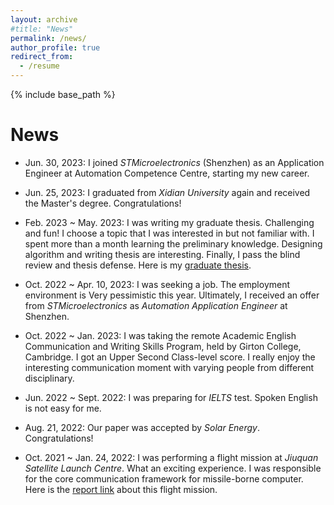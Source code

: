 ```yaml
---
layout: archive
#title: "News"
permalink: /news/
author_profile: true
redirect_from:
  - /resume
---
```


{% include base_path %}

News
======
* Jun. 30, 2023: I joined _STMicroelectronics_ (Shenzhen) as an Application Engineer at Automation Competence Centre, starting my new career.

* Jun. 25, 2023: I graduated from _Xidian University_ again and received the Master's degree. Congratulations!

* Feb. 2023 ~ May. 2023: I was writing my graduate thesis. Challenging and fun! I choose a topic that I was interested in but not familiar with. I spent more than a month learning the preliminary knowledge. Designing algorithm and writing thesis are interesting. Finally, I pass the blind review and thesis defense. Here is my [graduate thesis](../paper/基于扰动压缩感知的光伏电池表面缺陷抗噪声检测技术研究(图书馆上传版).pdf).

* Oct. 2022 ~ Apr. 10, 2023: I was seeking a job. The employment environment is Very pessimistic this year. Ultimately, I received an offer from _STMicroelectronics_ as _Automation Application Engineer_ at Shenzhen.

* Oct. 2022 ~ Jan. 2023: I was taking the remote Academic English Communication and Writing Skills Program, held by Girton College, Cambridge. I got an Upper Second Class-level score. I really enjoy the interesting communication moment with varying people from different disciplinary. 

* Jun. 2022 ~ Sept. 2022: I was preparing for _IELTS_ test. Spoken English is not easy for me.

* Aug. 21, 2022: Our paper was accepted by _Solar Energy_. Congratulations!

* Oct. 2021 ~ Jan. 24, 2022: I was performing a flight mission at _Jiuquan Satellite Launch Centre_. What an exciting experience. I was responsible for the core communication framework for missile-borne computer. Here is the [report link](https://www.guancha.cn/industry-science/2022_01_24_623388.shtml) about this flight mission.
